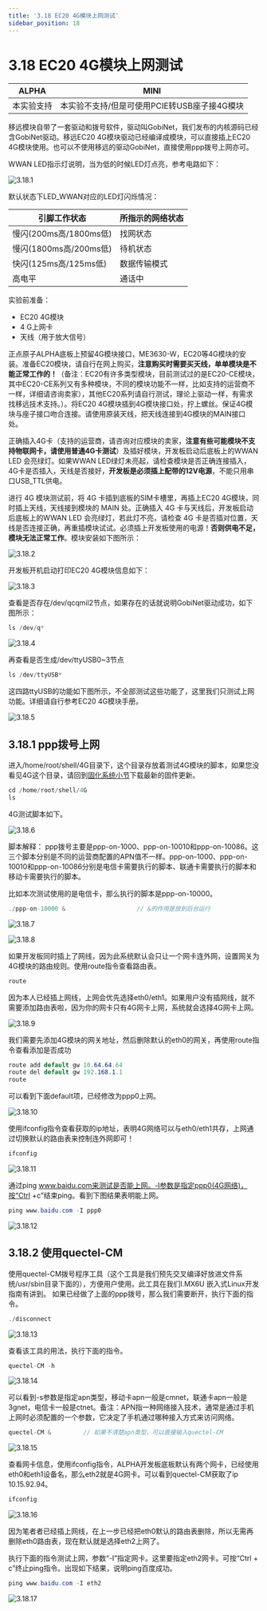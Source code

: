 ```yaml
---
title: '3.18 EC20 4G模块上网测试'
sidebar_position: 18
---
```


# 3.18 EC20 4G模块上网测试

| ALPHA      | MINI |
| ---------- | ------ |
| 本实验支持 | 本实验不支持/但是可使用PCIE转USB座子接4G模块   |

移远模块自带了一套驱动和拨号软件，驱动叫GobiNet，我们发布的内核源码已经含GobiNet驱动。移远EC20 4G模块驱动已经编译成模块，可以直接插上EC20 4G模块使用。也可以不使用移远的驱动GobiNet，直接使用ppp拨号上网亦可。

WWAN LED指示灯说明，当为低的时候LED灯点亮，参考电路如下：

![3.18.1](./img/3.18.1.png)

默认状态下LED_WWAN对应的LED灯闪烁情况：

| 引脚工作状态           | 所指示的网络状态 |
| ---------------------- | --------------- |
| 慢闪(200ms高/1800ms低) | 找网状态        |
| 慢闪(1800ms高/200ms低) | 待机状态        |
| 快闪(125ms高/125ms低)  | 数据传输模式    |
| 高电平                 | 通话中         |


实验前准备：
+ EC20 4G模块
+ 4 G上网卡
+ 天线（用于放大信号）

正点原子ALPHA底板上预留4G模块接口，ME3630-W，EC20等4G模块的安装。准备EC20模块，请自行在网上购买，**注意购买时需要买天线，单单模块是不能正常工作的！**（备注：EC20有许多类型模块，目前测试过的是EC20-CE模块，其中EC20-CE系列又有多种模块，不同的模块功能不一样，比如支持的运营商不一样，详细请咨询卖家），其他EC20系列请自行测试，理论上驱动一样，有需求找移远技术支持。）。将EC20 4G模块插到4G模块接口处，拧上螺丝。保证4G模块与座子接口吻合连接。请使用原装天线，把天线连接到4G模块的MAIN接口处。

正确插入4G卡（支持的运营商，请咨询对应模块的卖家，**注意有些可能模块不支持物联网卡，请使用普通4G卡测试**）及插好模块，开发板启动后底板上的WWAN LED 会亮绿灯。如果WWAN LED绿灯未亮起，请检查模块是否正确连接插入，4G卡是否插入，天线是否接好，**开发板是必须插上配带的12V电源**，不能只用串口USB_TTL供电。

进行 4G 模块测试前，将 4G 卡插到底板的SIM卡槽里，再插上EC20 4G模块，同时插上天线，天线接到模块的 MAIN 处。正确插入 4G 卡与天线后，开发板启动后底板上的WWAN LED 会亮绿灯，若此灯不亮，请检查 4G 卡是否插对位置，天线是否连接正确，再重插模块试试。必须插上开发板使用的电源！**否则供电不足，模块无法正常工作**。模块安装如下图所示：

![3.18.2](./img/3.18.2.png)

开发板开机启动打印EC20 4G模块信息如下：

![3.18.3](./img/3.18.3.png)

查看是否存在/dev/qcqmil2节点，如果存在的话就说明GobiNet驱动成功，如下图所示：
```c#
ls /dev/q*
```

![3.18.4](./img/3.18.4.png)

再查看是否生成/dev/ttyUSB0~3节点
```c#
ls /dev/ttyUSB*
```

这四路ttyUSB的功能如下图所示，不全部测试这些功能了，这里我们只测试上网功能。详细请自行参考EC20 4G模块手册。

![3.18.5](./img/3.18.5.png)

## 3.18.1 ppp拨号上网

进入/home/root/shell/4G目录下，这个目录存放着测试4G模块的脚本，如果您没看见4G这个目录，请回到[固化系统小节](../preparation/curing_system.md)下载最新的固件更新。
```c#
cd /home/root/shell/4G
ls
```

4G测试脚本如下。

![3.18.6](./img/3.18.6.png)

脚本解释：
ppp拨号主要是ppp-on-1000、ppp-on-10010和ppp-on-10086。这三个脚本分别是不同的运营商配置的APN值不一样。ppp-on-1000、ppp-on-10010和ppp-on-10086分别是电信卡需要执行的脚本、联通卡需要执行的脚本和移动卡需要执行的脚本。

比如本次测试使用的是电信卡，那么执行的脚本是ppp-on-10000。
```c#
./ppp-on-10000 &					// &的作用是放到后台运行
```

![3.18.7](./img/3.18.7.png)

![3.18.8](./img/3.18.8.png)

如果开发板同时插上了网线，因为此系统默认会只让一个网卡连外网，设置网关为4G模块的路由规则。使用route指令查看路由表。
```c#
route
```

因为本人已经插上网线，上网会优先选择eth0/eth1。如果用户没有插网线，就不需要添加路由表啦，因为你的网卡只有4G网卡上网，系统就会选择4G网卡上网。

![3.18.9](./img/3.18.9.png)

我们需要先添加4G模块的网关地址，然后删除默认的eth0的网关，再使用route指令查看添加是否成功
```c#
route add default gw 10.64.64.64	
route del default gw 192.168.1.1
route
```
可以看到下面default项，已经修改为ppp0上网。

![3.18.10](./img/3.18.10.png)

使用ifconfig指令查看获取的ip地址，表明4G网络可以与eth0/eth1共存，上网通过切换默认的路由表来控制连外网即可！
```c#
ifconfig
```

![3.18.11](./img/3.18.11.png)

通过ping www.baidu.com来测试是否能上网。-I参数是指定ppp0(4G网络)，按“Ctrl +c”结束ping。看到下图结果表明能上网。
```c#
ping www.baidu.com -I ppp0
```

![3.18.12](./img/3.18.12.png)

## 3.18.2 使用quectel-CM

使用quectel-CM拨号程序工具（这个工具是我们预先交叉编译好放进文件系统/usr/sbin目录下面的），方便用户使用。此工具在我们I.MX6U 嵌入式Linux开发指南有讲到。
如果已经做了上面的ppp拨号，那么我们需要断开，执行下面的指令。
```c#
./disconnect
```

![3.18.13](./img/3.18.13.png)

查看该工具的用法，执行下面的指令。
```c#
quectel-CM -h
```

![3.18.14](./img/3.18.14.png)

可以看到-s参数是指定apn类型，移动卡apn一般是cmnet，联通卡apn一般是3gnet，电信卡一般是ctnet。备注：APN指一种网络接入技术，通常是通过手机上网时必须配置的一个参数，它决定了手机通过哪种接入方式来访问网络。
```c#
quectel-CM &         // 如果不清楚apn类型，可以直接输入quectel-CM
```

![3.18.15](./img/3.18.15.png)

查看网卡信息，使用ifconfig指令，ALPHA开发板底板默认有两个网卡，已经使用eth0和eth1设备名，那么eth2就是4G网卡。可以看到quectel-CM获取了ip 10.15.92.94。
```c#
ifconfig
```

![3.18.16](./img/3.18.16.png)

因为笔者者已经插上网线，在上一步已经把eth0默认的路由表删除，所以无需再删除eth0路由表，现在默认就是选择eth2上网了。

执行下面的指令测试上网，参数“-I”指定网卡。这里要指定eth2网卡。可按“Ctrl + c”终止ping指令。出现如下结果，说明ping百度成功。
```c#
ping www.baidu.com -I eth2
```

![3.18.17](./img/3.18.17.png)


